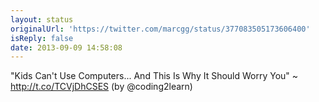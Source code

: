 ```yaml
---
layout: status
originalUrl: 'https://twitter.com/marcgg/status/377083505173606400'
isReply: false
date: 2013-09-09 14:58:08
---
```


"Kids Can't Use Computers... And This Is Why It Should Worry You" ~ http://t.co/TCVjDhCSES (by @coding2learn)
